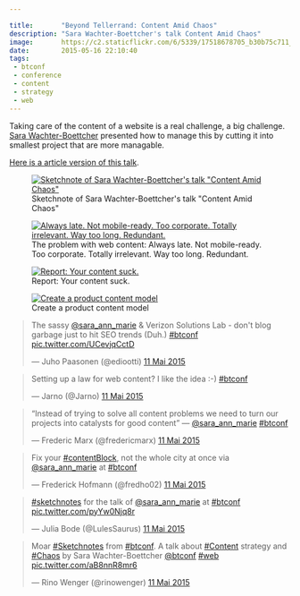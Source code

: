 ```yaml
---

title:       "Beyond Tellerrand: Content Amid Chaos"
description: "Sara Wachter-Boettcher's talk Content Amid Chaos"
image:       https://c2.staticflickr.com/6/5339/17518678705_b30b75c711_z.jpg
date:        2015-05-16 22:10:40
tags:
 - btconf
 - conference
 - content
 - strategy
 - web
---
```


Taking care of the content of a website is a real challenge, a big challenge. [Sara Wachter-Boettcher](https://twitter.com/sara_ann_marie) presented how to manage this by cutting it into smallest project that are more managable.

[Here is a article version of this talk](https://web.archive.org/web/20150512091831/http://www.sarawb.com:80/2015/03/02/content-amid-chaos/).

<figure>
  <a href="https://www.flickr.com/photos/alienlebarge/17529583925" title="Sketchnote of Sara Wachter-Boettcher&#x27;s talk &quot;Content Amid Chaos&quot; by Cédric Aellen, sur Flickr"><img src="https://c2.staticflickr.com/6/5326/17529583925_f0f8f511b9_z.jpg" alt="Sketchnote of Sara Wachter-Boettcher&#x27;s talk &quot;Content Amid Chaos&quot;"></a>
  <figcaption>Sketchnote of Sara Wachter-Boettcher&#x27;s talk &quot;Content Amid Chaos&quot;</figcaption>
</figure>

<figure>
  <a href="https://www.flickr.com/photos/alienlebarge/16898379053" title="Always late. Not mobile-ready. Too corporate. Totally irrelevant. Way too long. Redundant. by Cédric Aellen, sur Flickr"><img src="https://c1.staticflickr.com/9/8875/16898379053_a1922bf693_z.jpg" alt="Always late. Not mobile-ready. Too corporate. Totally irrelevant. Way too long. Redundant."></a>
  <figcaption>The problem with web content: Always late. Not mobile-ready. Too corporate. Totally irrelevant. Way too long. Redundant.</figcaption>
</figure>

<figure>
  <a href="https://www.flickr.com/photos/alienlebarge/16896106934" title="Report: Your content suck. by Cédric Aellen, sur Flickr"><img src="https://c1.staticflickr.com/9/8822/16896106934_ed09b29233_z.jpg" alt="Report: Your content suck."></a>
  <figcaption>Report: Your content suck.</figcaption>
</figure>

<figure>
  <a href="https://www.flickr.com/photos/alienlebarge/17520691351" title="Create a product content model by Cédric Aellen, sur Flickr"><img src="https://c2.staticflickr.com/6/5343/17520691351_23ea1c3557_z.jpg" alt="Create a product content model"></a>
  <figcaption>Create a product content model</figcaption>
</figure>

<blockquote class="twitter-tweet" lang="fr"><p lang="en" dir="ltr">The sassy <a href="https://twitter.com/sara_ann_marie">@sara_ann_marie</a> &amp; Verizon Solutions Lab - don&#39;t blog garbage just to hit SEO trends (Duh.) <a href="https://twitter.com/hashtag/btconf?src=hash">#btconf</a> <a href="https://t.co/UCevjqCctD">pic.twitter.com/UCevjqCctD</a></p>&mdash; Juho Paasonen (@ediootti) <a href="https://twitter.com/ediootti/status/597713658953736192">11 Mai 2015</a></blockquote>
<script async src="//platform.twitter.com/widgets.js" charset="utf-8"></script>

<blockquote class="twitter-tweet" lang="fr"><p lang="en" dir="ltr">Setting up a law for web content? I like the idea :-) <a href="https://twitter.com/hashtag/btconf?src=hash">#btconf</a></p>&mdash; Jarno (@Jarno) <a href="https://twitter.com/Jarno/status/597715039815073792">11 Mai 2015</a></blockquote>
<script async src="//platform.twitter.com/widgets.js" charset="utf-8"></script>

<blockquote class="twitter-tweet" lang="fr"><p lang="en" dir="ltr">“Instead of trying to solve all content problems we need to turn our projects into catalysts for good content” — <a href="https://twitter.com/sara_ann_marie">@sara_ann_marie</a> <a href="https://twitter.com/hashtag/btconf?src=hash">#btconf</a></p>&mdash; Frederic Marx (@fredericmarx) <a href="https://twitter.com/fredericmarx/status/597715992127475712">11 Mai 2015</a></blockquote>
<script async src="//platform.twitter.com/widgets.js" charset="utf-8"></script>

<blockquote class="twitter-tweet" lang="fr"><p lang="en" dir="ltr">Fix your <a href="https://twitter.com/hashtag/contentBlock?src=hash">#contentBlock</a>, not the whole city at once via <a href="https://twitter.com/sara_ann_marie">@sara_ann_marie</a> at <a href="https://twitter.com/hashtag/btconf?src=hash">#btconf</a></p>&mdash; Frederick Hofmann (@fredho02) <a href="https://twitter.com/fredho02/status/597716245509701633">11 Mai 2015</a></blockquote>
<script async src="//platform.twitter.com/widgets.js" charset="utf-8"></script>

<blockquote class="twitter-tweet" lang="fr"><p lang="en" dir="ltr"><a href="https://twitter.com/hashtag/sketchnotes?src=hash">#sketchnotes</a> for the talk of <a href="https://twitter.com/sara_ann_marie">@sara_ann_marie</a> at <a href="https://twitter.com/hashtag/btconf?src=hash">#btconf</a> <a href="https://t.co/pyYw0Njq8r">pic.twitter.com/pyYw0Njq8r</a></p>&mdash; Julia Bode (@LulesSaurus) <a href="https://twitter.com/LulesSaurus/status/597732543706857472">11 Mai 2015</a></blockquote>
<script async src="//platform.twitter.com/widgets.js" charset="utf-8"></script>

<blockquote class="twitter-tweet" lang="fr"><p lang="en" dir="ltr">Moar <a href="https://twitter.com/hashtag/Sketchnotes?src=hash">#Sketchnotes</a> from <a href="https://twitter.com/hashtag/btconf?src=hash">#btconf</a>. A talk about <a href="https://twitter.com/hashtag/Content?src=hash">#Content</a> strategy and <a href="https://twitter.com/hashtag/Chaos?src=hash">#Chaos</a> by Sara Wachter-Boettcher&#10;&#10;<a href="https://twitter.com/btconf">@btconf</a> <a href="https://twitter.com/hashtag/web?src=hash">#web</a> <a href="https://t.co/aB8nnR8mr6">pic.twitter.com/aB8nnR8mr6</a></p>&mdash; Rino Wenger (@rinowenger) <a href="https://twitter.com/rinowenger/status/597735665279840256">11 Mai 2015</a></blockquote>
<script async src="//platform.twitter.com/widgets.js" charset="utf-8"></script>
